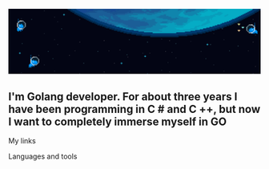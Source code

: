![Header](https://github.com/Questee29/Questee29/blob/main/assets/E8mi.gif)

## I'm Golang developer. For about three years I have been programming in C # and C ++, but now I want to completely immerse myself in GO

My links

Languages and tools




